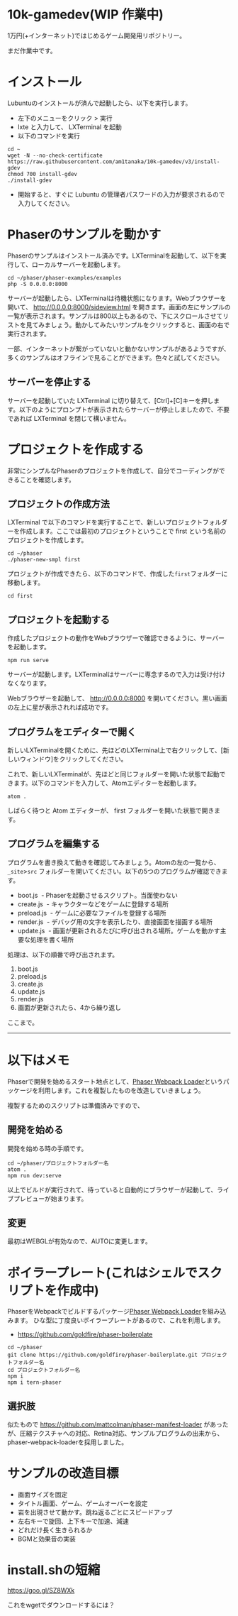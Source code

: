 # 10k-gamedev(WIP 作業中)
1万円(+インターネット)ではじめるゲーム開発用リポジトリー。

まだ作業中です。

# インストール
Lubuntuのインストールが済んで起動したら、以下を実行します。

- 左下のメニューをクリック > 実行
- lxte と入力して、 LXTerminal を起動
- 以下のコマンドを実行

```
cd ~
wget -N --no-check-certificate https://raw.githubusercontent.com/am1tanaka/10k-gamedev/v3/install-gdev
chmod 700 install-gdev
./install-gdev
```

- 開始すると、すぐに Lubuntu の管理者パスワードの入力が要求されるので入力してください。

# Phaserのサンプルを動かす
Phaserのサンプルはインストール済みです。LXTerminalを起動して、以下を実行して、ローカルサーバーを起動します。

```
cd ~/phaser/phaser-examples/examples
php -S 0.0.0.0:8000
```

サーバーが起動したら、LXTerminalは待機状態になります。Webブラウザーを開いて、 http://0.0.0.0:8000/sideview.html を開きます。画面の左にサンプルの一覧が表示されます。サンプルは800以上もあるので、下にスクロールさせてリストを見てみましょう。動かしてみたいサンプルをクリックすると、画面の右で実行されます。

一部、インターネットが繋がっていないと動かないサンプルがあるようですが、多くのサンプルはオフラインで見ることができます。色々と試してください。

## サーバーを停止する
サーバーを起動していた LXTerminal に切り替えて、[Ctrl]+[C]キーを押します。以下のようにプロンプトが表示されたらサーバーが停止しましたので、不要であれば LXTerminal を閉じて構いません。

# プロジェクトを作成する
非常にシンプルなPhaserのプロジェクトを作成して、自分でコーディングができることを確認します。

## プロジェクトの作成方法
LXTerminal で以下のコマンドを実行することで、新しいプロジェクトフォルダーを作成します。ここでは最初のプロジェクトということで first という名前のプロジェクトを作成します。

```
cd ~/phaser
./phaser-new-smpl first
```

プロジェクトが作成できたら、以下のコマンドで、作成した`first`フォルダーに移動します。

```
cd first
```

## プロジェクトを起動する
作成したプロジェクトの動作をWebブラウザーで確認できるように、サーバーを起動します。

```
npm run serve
```

サーバーが起動します。LXTerminalはサーバーに専念するので入力は受け付けなくなります。

Webブラウザーを起動して、 http://0.0.0.0:8000 を開いてください。黒い画面の左上に星が表示されれば成功です。

## プログラムをエディターで開く
新しいLXTerminalを開くために、先ほどのLXTerminal上で右クリックして、[新しいウィンドウ]をクリックしてください。

これで、新しいLXTerminalが、先ほどと同じフォルダーを開いた状態で起動できます。以下のコマンドを入力して、Atomエディターを起動します。

```
atom .
```

しばらく待つと Atom エディターが、 first フォルダーを開いた状態で開きます。

## プログラムを編集する
プログラムを書き換えて動きを確認してみましょう。Atomの左の一覧から、`_site`>`src` フォルダーを開いてください。以下の5つのプログラムが確認できます。

- boot.js
  - Phaserを起動させるスクリプト。当面使わない
- create.js
  - キャラクターなどをゲームに登録する場所
- preload.js
  - ゲームに必要なファイルを登録する場所
- render.js
  - デバッグ用の文字を表示したり、直接画面を描画する場所
- update.js
  - 画面が更新されるたびに呼び出される場所。ゲームを動かす主要な処理を書く場所

処理は、以下の順番で呼び出されます。

1. boot.js
2. preload.js
3. create.js
4. update.js
5. render.js
6. 画面が更新されたら、4から繰り返し


ここまで。

----


# 以下はメモ


Phaserで開発を始めるスタート地点として、[Phaser Webpack Loader](https://github.com/goldfire/phaser-webpack-loader)というパッケージを利用します。これを複製したものを改造していきましょう。

複製するためのスクリプトは準備済みですので、

## 開発を始める
開発を始める時の手順です。

```
cd ~/phaser/プロジェクトフォルダー名
atom .
npm run dev:serve
```

以上でビルドが実行されて、待っていると自動的にブラウザーが起動して、ライブプレビューが始まります。

## 変更
最初はWEBGLが有効なので、AUTOに変更します。




# ボイラープレート(これはシェルでスクリプトを作成中)
PhaserをWebpackでビルドするパッケージ[Phaser Webpack Loader](https://github.com/goldfire/phaser-webpack-loader)を組み込みます。
ひな型に丁度良いボイラープレートがあるので、これを利用します。

- https://github.com/goldfire/phaser-boilerplate 

```
cd ~/phaser
git clone https://github.com/goldfire/phaser-boilerplate.git プロジェクトフォルダー名
cd プロジェクトフォルダー名
npm i
npm i tern-phaser
```



## 選択肢
似たもので https://github.com/mattcolman/phaser-manifest-loader があったが、圧縮テクスチャへの対応、Retina対応、サンプルプログラムの出来から、phaser-webpack-loaderを採用しました。

# サンプルの改造目標
- 画面サイズを固定
- タイトル画面、ゲーム、ゲームオーバーを設定
- 岩を出現させて動かす。跳ね返るごとにスピードアップ
- 左右キーで旋回、上下キーで加速、減速
- どれだけ長く生きられるか
- BGMと効果音の実装

# install.shの短縮
https://goo.gl/SZ8WXk

これをwgetでダウンロードするには？



